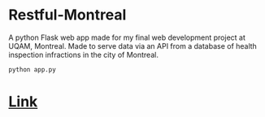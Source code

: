 # Restful-Montreal
A python Flask web app made for my final web development project at UQAM, Montreal. Made to serve data via an API from a database of health inspection infractions in the city of Montreal. 

`python app.py`

# [Link](https://restful-montreal.herokuapp.com/)


